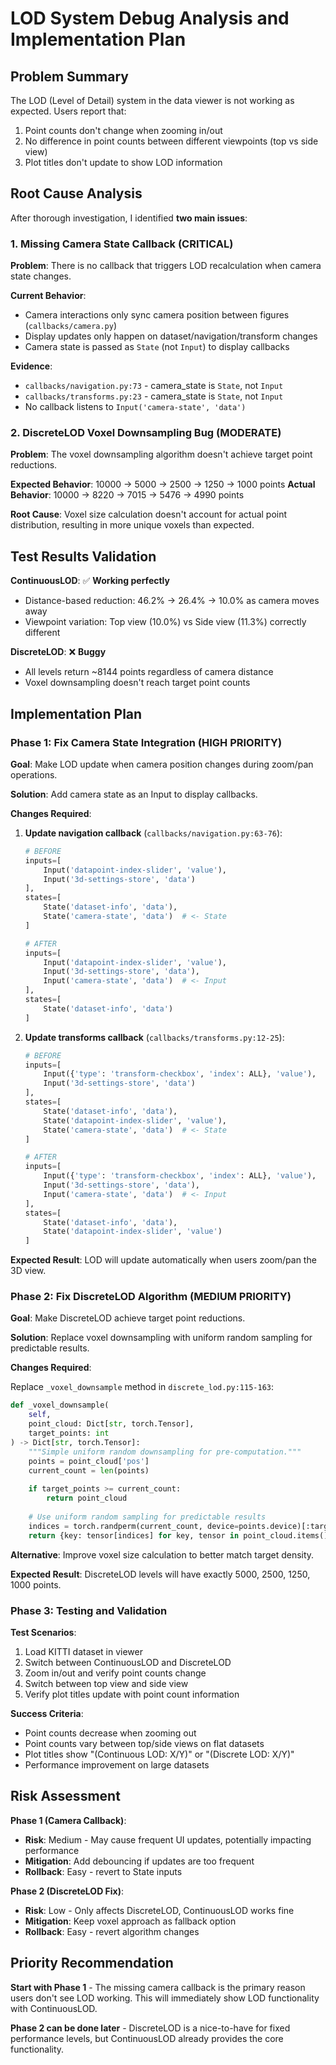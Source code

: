 # LOD System Debug Analysis and Implementation Plan

## Problem Summary

The LOD (Level of Detail) system in the data viewer is not working as expected. Users report that:
1. Point counts don't change when zooming in/out
2. No difference in point counts between different viewpoints (top vs side view)
3. Plot titles don't update to show LOD information

## Root Cause Analysis

After thorough investigation, I identified **two main issues**:

### 1. Missing Camera State Callback (CRITICAL)

**Problem**: There is no callback that triggers LOD recalculation when camera state changes.

**Current Behavior**:
- Camera interactions only sync camera position between figures (`callbacks/camera.py`)
- Display updates only happen on dataset/navigation/transform changes
- Camera state is passed as `State` (not `Input`) to display callbacks

**Evidence**:
- `callbacks/navigation.py:73` - camera_state is `State`, not `Input`
- `callbacks/transforms.py:23` - camera_state is `State`, not `Input`
- No callback listens to `Input('camera-state', 'data')`

### 2. DiscreteLOD Voxel Downsampling Bug (MODERATE)

**Problem**: The voxel downsampling algorithm doesn't achieve target point reductions.

**Expected Behavior**: 10000 → 5000 → 2500 → 1250 → 1000 points
**Actual Behavior**: 10000 → 8220 → 7015 → 5476 → 4990 points

**Root Cause**: Voxel size calculation doesn't account for actual point distribution, resulting in more unique voxels than expected.

## Test Results Validation

**ContinuousLOD**: ✅ **Working perfectly**
- Distance-based reduction: 46.2% → 26.4% → 10.0% as camera moves away
- Viewpoint variation: Top view (10.0%) vs Side view (11.3%) correctly different

**DiscreteLOD**: ❌ **Buggy**
- All levels return ~8144 points regardless of camera distance
- Voxel downsampling doesn't reach target point counts

## Implementation Plan

### Phase 1: Fix Camera State Integration (HIGH PRIORITY)

**Goal**: Make LOD update when camera position changes during zoom/pan operations.

**Solution**: Add camera state as an Input to display callbacks.

**Changes Required**:

1. **Update navigation callback** (`callbacks/navigation.py:63-76`):
   ```python
   # BEFORE
   inputs=[
       Input('datapoint-index-slider', 'value'),
       Input('3d-settings-store', 'data')
   ],
   states=[
       State('dataset-info', 'data'),
       State('camera-state', 'data')  # <- State
   ]
   
   # AFTER  
   inputs=[
       Input('datapoint-index-slider', 'value'),
       Input('3d-settings-store', 'data'),
       Input('camera-state', 'data')  # <- Input
   ],
   states=[
       State('dataset-info', 'data')
   ]
   ```

2. **Update transforms callback** (`callbacks/transforms.py:12-25`):
   ```python
   # BEFORE
   inputs=[
       Input({'type': 'transform-checkbox', 'index': ALL}, 'value'),
       Input('3d-settings-store', 'data')
   ],
   states=[
       State('dataset-info', 'data'),
       State('datapoint-index-slider', 'value'),
       State('camera-state', 'data')  # <- State
   ]
   
   # AFTER
   inputs=[
       Input({'type': 'transform-checkbox', 'index': ALL}, 'value'),
       Input('3d-settings-store', 'data'),
       Input('camera-state', 'data')  # <- Input
   ],
   states=[
       State('dataset-info', 'data'),
       State('datapoint-index-slider', 'value')
   ]
   ```

**Expected Result**: LOD will update automatically when users zoom/pan the 3D view.

### Phase 2: Fix DiscreteLOD Algorithm (MEDIUM PRIORITY)

**Goal**: Make DiscreteLOD achieve target point reductions.

**Solution**: Replace voxel downsampling with uniform random sampling for predictable results.

**Changes Required**:

Replace `_voxel_downsample` method in `discrete_lod.py:115-163`:

```python
def _voxel_downsample(
    self, 
    point_cloud: Dict[str, torch.Tensor], 
    target_points: int
) -> Dict[str, torch.Tensor]:
    """Simple uniform random downsampling for pre-computation."""
    points = point_cloud['pos']
    current_count = len(points)
    
    if target_points >= current_count:
        return point_cloud
    
    # Use uniform random sampling for predictable results
    indices = torch.randperm(current_count, device=points.device)[:target_points]
    return {key: tensor[indices] for key, tensor in point_cloud.items()}
```

**Alternative**: Improve voxel size calculation to better match target density.

**Expected Result**: DiscreteLOD levels will have exactly 5000, 2500, 1250, 1000 points.

### Phase 3: Testing and Validation

**Test Scenarios**:
1. Load KITTI dataset in viewer
2. Switch between ContinuousLOD and DiscreteLOD
3. Zoom in/out and verify point counts change
4. Switch between top view and side view
5. Verify plot titles update with point count information

**Success Criteria**:
- Point counts decrease when zooming out
- Point counts vary between top/side views on flat datasets
- Plot titles show "(Continuous LOD: X/Y)" or "(Discrete LOD: X/Y)"
- Performance improvement on large datasets

## Risk Assessment

**Phase 1 (Camera Callback)**:
- **Risk**: Medium - May cause frequent UI updates, potentially impacting performance
- **Mitigation**: Add debouncing if updates are too frequent
- **Rollback**: Easy - revert to State inputs

**Phase 2 (DiscreteLOD Fix)**:
- **Risk**: Low - Only affects DiscreteLOD, ContinuousLOD works fine
- **Mitigation**: Keep voxel approach as fallback option
- **Rollback**: Easy - revert algorithm changes

## Priority Recommendation

**Start with Phase 1** - The missing camera callback is the primary reason users don't see LOD working. This will immediately show LOD functionality with ContinuousLOD.

**Phase 2 can be done later** - DiscreteLOD is a nice-to-have for fixed performance levels, but ContinuousLOD already provides the core functionality.